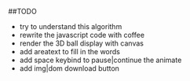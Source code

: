##TODO

* try to understand this algorithm
* rewrite the javascript code with coffee
* render the 3D ball display with canvas
* add areatext to fill in the words
* add space keybind to pause|continue the animate
* add img|dom download button

